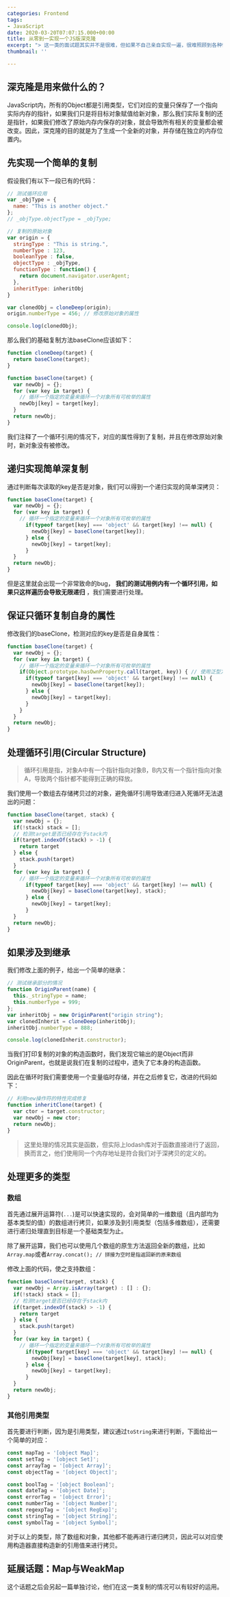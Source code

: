 ```yaml
---
categories: Frontend
tags:
- JavaScript
date: 2020-03-20T07:07:15.000+00:00
title: 从零到一实现一个JS版深克隆
excerpt: "> 这一类的面试题其实并不是很难，但如果不自己亲自实现一遍，很难照顾到各种情况，本文从模仿lodash库内的cloneDeep函数来循序渐进地实现一个深克隆。"
thumbnail: ''

---
```


## 深克隆是用来做什么的？

JavaScript内，所有的Object都是引用类型，它们对应的变量只保存了一个指向实际内存的指针，如果我们只是将目标对象赋值给新对象，那么我们实际复制的还是指针，如果我们修改了原始内存内保存的对象，就会导致所有相关的变量都会被改变。因此，深克隆的目的就是为了生成一个全新的对象，并存储在独立的内存位置内。

## 先实现一个简单的复制

假设我们有以下一段已有的代码：

```javascript
// 测试循环应用
var _objType = {
  name: "This is another object."
};
// _objType.objectType = _objType;

// 复制的原始对象
var origin = {
  stringType : "This is string.",
  numberType : 123,
  booleanType : false,
  objectType : _objType,
  functionType : function() {
    return document.navigator.userAgent;
  },
  inheritType: inheritObj
}

var clonedObj = cloneDeep(origin);
origin.numberType = 456; // 修改原始对象的属性

console.log(clonedObj);
```

那么我们的基础复制方法baseClone应该如下：

```javascript
function cloneDeep(target) {
  return baseClone(target);
}

function baseClone(target) {
  var newObj = {};
  for (var key in target) {
    // 循环一个指定的变量来循环一个对象所有可枚举的属性
    newObj[key] = target[key];
  }
  return newObj;
}
```

我们注释了一个循环引用的情况下，对应的属性得到了复制，并且在修改原始对象时，新对象没有被修改。

## 递归实现简单深复制

通过判断每次读取的key是否是对象，我们可以得到一个递归实现的简单深拷贝：

```javascript
function baseClone(target) {
  var newObj = {};
  for (var key in target) {
    // 循环一个指定的变量来循环一个对象所有可枚举的属性
      if(typeof target[key] === 'object' && target[key] !== null) {
        newObj[key] = baseClone(target[key]);
      } else {
        newObj[key] = target[key];
      }
  }
  return newObj;
}
```

但是这里就会出现一个非常致命的bug， **我们的测试用例内有一个循环引用，如果只这样遍历会导致无限递归** ，我们需要进行处理。

## 保证只循环复制自身的属性

修改我们的baseClone，检测对应的key是否是自身属性：

```javascript
function baseClone(target) {
  var newObj = {};
  for (var key in target) {
    // 循环一个指定的变量来循环一个对象所有可枚举的属性
    if(Object.prototype.hasOwnProperty.call(target, key)) { // 使用泛型方法，避免target内存在自定义的hasOwnProperty方法导致判断出现错误
      if(typeof target[key] === 'object' && target[key] !== null) {
        newObj[key] = baseClone(target[key]);
      } else {
        newObj[key] = target[key];
      }
  	}
  }
  return newObj;
}
```

## 处理循环引用(Circular Structure)

> 循环引用是指，对象A中有一个指针指向对象B，B内又有一个指针指向对象A，导致两个指针都不能得到正确的释放。

我们使用一个数组去存储拷贝过的对象，避免循环引用导致递归进入死循环无法退出的问题：

```javascript
function baseClone(target, stack) {
  var newObj = {};
  if(!stack) stack = [];
  // 检测target是否已经存在于stack内
  if(target.indexOf(stack) > -1) {
    return target
  } else {
    stack.push(target)
  }
  for (var key in target) {
    // 循环一个指定的变量来循环一个对象所有可枚举的属性
      if(typeof target[key] === 'object' && target[key] !== null) {
        newObj[key] = baseClone(target[key], stack);
      } else {
        newObj[key] = target[key];
      }
  }
  return newObj;
}
```

## 如果涉及到继承

我们修改上面的例子，给出一个简单的继承：

```javascript
// 测试继承部分的情况
function OriginParent(name) {
  this._stringType = name;
  this.numberType = 999;
};
var inheritObj = new OriginParent("origin string");
var clonedInherit = cloneDeep(inheritObj);
inheritObj.numberType = 888;

console.log(clonedInherit.constructor);
```

当我们打印复制的对象的构造函数时，我们发现它输出的是Object而非OriginParent，也就是说我们在复制的过程中，遗失了它本身的构造函数。

因此在循环时我们需要使用一个变量临时存储，并在之后修复它，改进的代码如下：

```javascript
// 利用new操作符的特性完成修复
function inheritClone(target) {
  var ctor = target.constructor;
  var newObj = new ctor;
  return newObj;
}
```

> 这里处理的情况其实是函数，但实际上lodash库对于函数直接进行了返回，换而言之，他们使用同一个内存地址是符合我们对于深拷贝的定义的。

## 处理更多的类型

### 数组

首先通过展开运算符(`...`)是可以快速实现的，会对简单的一维数组（且内部均为基本类型的值）的数组进行拷贝，如果涉及到引用类型（包括多维数组），还需要进行递归处理直到目标是一个基础类型为止。

除了展开运算，我们也可以使用几个数组的原生方法返回全新的数组，比如`Array.map`或者`Array.concat(); // 拼接为空时是指返回新的原来数组`

修改上面的代码，使之支持数组：

```javascript
function baseClone(target, stack) {
  var newObj = Array.isArray(target) : [] : {};
  if(!stack) stack = [];
  // 检测target是否已经存在于stack内
  if(target.indexOf(stack) > -1) {
    return target
  } else {
    stack.push(target)
  }
  for (var key in target) {
    // 循环一个指定的变量来循环一个对象所有可枚举的属性
      if(typeof target[key] === 'object' && target[key] !== null) {
        newObj[key] = baseClone(target[key], stack);
      } else {
        newObj[key] = target[key];
      }
  }
  return newObj;
}
```

### 其他引用类型

首先要进行判断，因为是引用类型，建议通过`toString`来进行判断，下面给出一个简单的对应：

```javascript
const mapTag = '[object Map]';
const setTag = '[object Set]';
const arrayTag = '[object Array]';
const objectTag = '[object Object]';

const boolTag = '[object Boolean]';
const dateTag = '[object Date]';
const errorTag = '[object Error]';
const numberTag = '[object Number]';
const regexpTag = '[object RegExp]';
const stringTag = '[object String]';
const symbolTag = '[object Symbol]';
```

对于以上的类型，除了数组和对象，其他都不能再进行递归拷贝，因此可以对应使用构造器直接构造新的引用值来进行拷贝。

## 延展话题：Map与WeakMap

这个话题之后会另起一篇单独讨论，他们在这一类复制的情况可以有较好的运用。